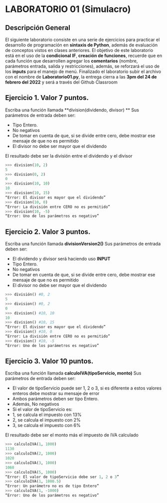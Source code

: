 # LABORATORIO 01 (Simulacro)

## Descripción General
El siguiente laboratorio consiste en una serie de ejercicios para practicar el desarrollo de programación en **sintaxis de Python**, además de evaluación de conceptos vistos en clases anteriores.
El objetivo de este laboratorio está en el uso de la **condicional IF**, **creación de funciones**, recuerde que en cada función que desarrollen agregar los **comentarios** (nombre, parámetros entrada, salida y restricciones), además, se reforzará el uso de los **inputs** para el manejo de menú.
Finalizado el laboratorio subir el archivo con el nombre de **Laboratorio01.py**, la entrega cierra a las **3pm del 24 de febrero del 2022** y será a través del Github Classroom

## Ejercicio 1. Valor 7 puntos.
Escriba una función llamada **division(dividendo, divisor) **
Sus parámetros de entrada deben ser:
-	Tipo Entero.
-	No negativos
-	De tomar en cuenta de que, si se divide entre cero, debe mostrar ese mensaje de que no es permitido
-	El divisor no debe ser mayor que el dividendo

El resultado debe ser la división entre el dividendo y el divisor

``` python
>>> division(10, 2)
5
>>> division(0, 2)
0
>>> division(10, 10)
10
>>> division(10, 15)
“Error: El divisor es mayor que el dividendo”
>>> division(10, 0)
“Error: La división entre CERO no es permitido”
>>> division(10, -5)
“Error: Uno de los parámetros es negativo”
``` 

## Ejercicio 2. Valor 3 puntos.
Escriba una función llamada **divisionVersion2()** 
Sus parámetros de entrada deben ser:
-	El dividendo y divisor será haciendo uso **INPUT**
-	Tipo Entero.
-	No negativos
-	De tomar en cuenta de que, si se divide entre cero, debe mostrar ese mensaje de que no es permitido
-	El divisor no debe ser mayor que el dividendo

``` python
>>> división() #0, 2
5
>>> division() #0, 2
0
>>> division() #10, 10
10
>>> division() #10, 15
“Error: El divisor es mayor que el dividendo”
>>> division() #10, 0
“Error: La división entre CERO no es permitido”
>>> division() #10, -5
“Error: Uno de los parámetros es negativo”
``` 

## Ejercicio 3. Valor 10 puntos.
Escriba una función llamada **calculoIVA(tipoServicio, monto)**
Sus parámetros de entrada deben ser:
-	El valor de tipoServicio puede ser 1, 2 o 3, si es diferente a estos valores enteros debe mostrar su mensaje de error
-	Ambos parámetros deben ser tipo Entero.
-	Además, No negativos
-	Si el valor de tipoServicio es:
  -	1, se calcula el impuesto con 13%
  - 2, se calcula el impuesto con 2%
  - 3, se calcula el impuesto con 6%

El resultado debe ser el monto más el impuesto de IVA calculado

``` python
>>> calculoIVA(1, 1000)
1130
>>> calculoIVA(2, 1000)
1020
>>> calculoIVA(3, 1000)
1060
>>> calculoIVA(5, 1000)
“Error: El valor de tipoServicio debe ser 1, 2 o 3”
>>> calculoIVA(1, 1000.5)
“Error: Un parámetro no es de tipo Entero”
>>> calculoIVA(1, -1000)
“Error: Uno de los parámetros es negativo”
``` 
